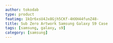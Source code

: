 ```yaml
---
author: tokodab
type: product
featimg: 1kQr6xsU4Jx8Gjh5CKf-4HXH44funZ48-
title: Sub Zero Artwork Samsung Galaxy S9 Case
tags: [samsung, galaxy, s9]
category: [samsung]
---
```

